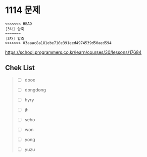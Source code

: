 # 1114 문제

```
<<<<<<< HEAD
[3차] 압축
=======
[3차] 압축  
>>>>>>> 03aaac8a181ebe710e391eed4974539d50aed594
```

https://school.programmers.co.kr/learn/courses/30/lessons/17684

## Chek List

> - [ ] dooo
> 
> - [ ] dongdong
> 
> - [ ] hyry
> 
> - [ ] jh
> 
> - [ ] seho
> 
> - [ ] won
> 
> - [ ] yong
> 
> - [ ] yuzu
